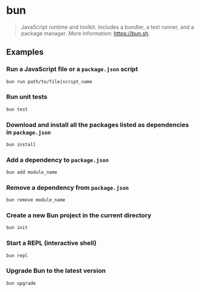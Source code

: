 # bun

> JavaScript runtime and toolkit. Includes a bundler, a test runner, and a package manager. More information: <https://bun.sh>.

## Examples

### Run a JavaScript file or a `package.json` script

```bash
bun run path/to/file|script_name
```

### Run unit tests

```bash
bun test
```

### Download and install all the packages listed as dependencies in `package.json`

```bash
bun install
```

### Add a dependency to `package.json`

```bash
bun add module_name
```

### Remove a dependency from `package.json`

```bash
bun remove module_name
```

### Create a new Bun project in the current directory

```bash
bun init
```

### Start a REPL (interactive shell)

```bash
bun repl
```

### Upgrade Bun to the latest version

```bash
bun upgrade
```
